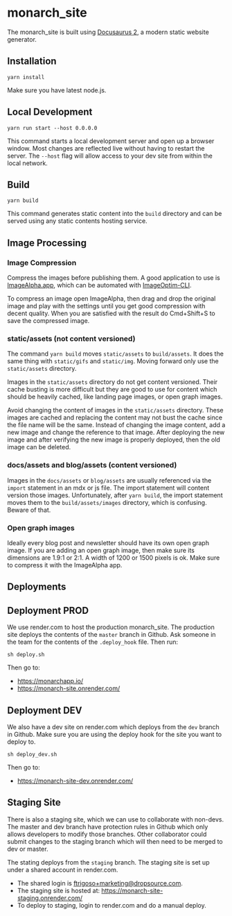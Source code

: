# monarch_site

The monarch_site is built using [Docusaurus 2](https://v2.docusaurus.io/), a 
modern static website generator.

## Installation

```
yarn install
```

Make sure you have latest node.js.

## Local Development

```
yarn run start --host 0.0.0.0
```

This command starts a local development server and open up a browser window. Most 
changes are reflected live without having to restart the server. The `--host` flag
will allow access to your dev site from within the local network.

## Build

```
yarn build
```

This command generates static content into the `build` directory and can be served 
using any static contents hosting service.


## Image Processing

### Image Compression
Compress the images before publishing them. A good application to use is 
[ImageAlpha.app](https://pngmini.com/), which can be automated with 
[ImageOptim-CLI](https://jamiemason.github.io/ImageOptim-CLI/).

To compress an image open ImageAlpha, then drag and drop the original image and play 
with the settings until you get good compression with decent quality. 
When you are satisfied with the result do Cmd+Shift+S to save the 
compressed image.

### static/assets (not content versioned)
The command `yarn build` moves `static/assets` to `build/assets`. It does the 
same thing with `static/gifs` and `static/img`. Moving forward only use the
`static/assets` directory.

Images in the `static/assets` directory do not get content versioned. Their cache 
busting is more difficult but they are good to use for content which should be
heavily cached, like landing page images, or open graph images.

Avoid changing the content of images in the `static/assets` directory. These images 
are cached and replacing the content may not bust the cache since the file name will 
be the same. Instead of changing the image content, add a new image and change the 
reference to that image. After deploying the new image and after verifying the new 
image is properly deployed, then the old image can be deleted.

### docs/assets and blog/assets (content versioned)
Images in the `docs/assets` or `blog/assets` are usually referenced via the 
`import` statement in an mdx or js file. The import statement will content 
version those images. Unfortunately, after `yarn build`, the import statement moves them to 
the `build/assets/images` directory, which is confusing. Beware of that.

### Open graph images
Ideally every blog post and newsletter should have its own open graph image. 
If you are adding an open graph image, then make sure its dimensions are 
1.9:1 or 2:1. A width of 1200 or 1500 pixels is ok. Make sure to compress it 
with the ImageAlpha app.

## Deployments

## Deployment PROD

We use render.com to host the production monarch_site. The production site 
deploys the contents of the `master` branch in Github. Ask someone in the 
team for the contents of the `.deploy_hook` file. Then run:
```
sh deploy.sh
```

Then go to: 
- https://monarchapp.io/
- https://monarch-site.onrender.com/

## Deployment DEV

We also have a dev site on render.com which deploys from the `dev` branch 
in Github. Make sure you are using the deploy hook for the site you want 
to deploy to.
```
sh deploy_dev.sh
```
Then go to: 
- https://monarch-site-dev.onrender.com/

## Staging Site
There is also a staging site, which we can use to collaborate with non-devs. The master and
dev branch have protection rules in Github which only allows developers to modify those 
branches. Other collaborator could submit changes to the staging branch which will then 
need to be merged to dev or master.

The stating deploys from the `staging` branch. The staging site is 
set up under a shared account in render.com. 

- The shared login is ftrigoso+marketing@dropsource.com.
- The staging site is hosted at: https://monarch-site-staging.onrender.com/
- To deploy to staging, login to render.com and do a manual deploy.
